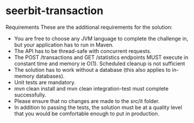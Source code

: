 ﻿# seerbit-transaction
Requirements
These are the additional requirements for the solution:

- You are free to choose any JVM language to complete the challenge in, but your application has to run in Maven.
- The API has to be thread-safe with concurrent requests.
- The POST /transactions and GET /statistics endpoints MUST execute in constant time and memory ie O(1). Scheduled cleanup is not sufficient
- The solution has to work without a database (this also applies to in-memory databases).
- Unit tests are mandatory.
- mvn clean install and mvn clean integration-test must complete successfully.
- Please ensure that no changes are made to the src/it folder.
- In addition to passing the tests, the solution must be at a quality level that you would be comfortable enough to put in production.
